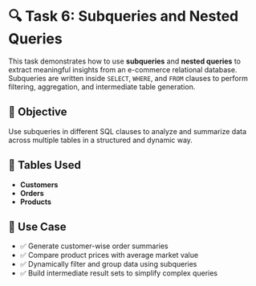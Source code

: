 # 🔍 Task 6: Subqueries and Nested Queries

This task demonstrates how to use **subqueries** and **nested queries** to extract meaningful insights from an e-commerce relational database. Subqueries are written inside `SELECT`, `WHERE`, and `FROM` clauses to perform filtering, aggregation, and intermediate table generation.

## 🎯 Objective

Use subqueries in different SQL clauses to analyze and summarize data across multiple tables in a structured and dynamic way.

## 🧱 Tables Used

- **Customers**
- **Orders**
- **Products**

## 📌 Use Case
- ✅ Generate customer-wise order summaries
- ✅ Compare product prices with average market value
- ✅ Dynamically filter and group data using subqueries
- ✅ Build intermediate result sets to simplify complex queries

